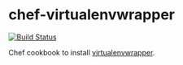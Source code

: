 chef-virtualenvwrapper
======================

[![Build Status](https://travis-ci.org/nmische/chef-virtualenvwrapper.svg)](https://travis-ci.org/nmische/chef-virtualenvwrapper)

Chef cookbook to install [virtualenvwrapper](http://virtualenvwrapper.readthedocs.org).
